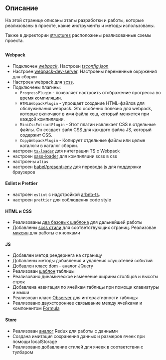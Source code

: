 ## Описание

На этой странице описаны этапы разработки и работы, которые реализованы в проекте, какие инструменты и методы использованы.

Также в директории [structures](../structures/) расположены реализованные схемы проекта.

##

#### Webpack

- Подключен [_webpack_](https://webpack.js.org/). Настроен _[tsconfig.json](../tsconfig.json)_
- Настроен [webpack-dev-server](https://webpack.js.org/configuration/dev-server/). Настроены переменные окружения для сборки
- Настроен webpack для [scss](https://sass-scss.ru).
- Подключены плагины:
  - `ProgressPlugin` - позволяет настроить отображение прогресса во время компиляции.
  - `HTMLWebpackPlugin` - упрощает создание HTML-файлов для обслуживания webpack. Это особенно полезно для webpack, которые включают в имя файла хеш, который меняется при каждой компиляции.
  - `MiniCssExtractPlugin` - Этот плагин извлекает CSS в отдельные файлы. Он создает файл CSS для каждого файла JS, который содержит CSS.
  - `CopyWebpackPlugin` - Копирует отдельные файлы или целые каталоги в каталог сборки.
- настроен [`ts-loader`](https://webpack.js.org/guides/typescript/) для интеграции TS с Webpack
- настроен [sass-loader](https://www.npmjs.com/package/sass-loader) для компиляции scss в css
- настроены `alias`
- настроен [babel/present-env](https://babeljs.io/docs/babel-preset-env) для перевода js для поддержки браузеров

#### Eslint и Prettier

- настроен `eslint` с надстройкой [arbnb-ts](https://www.npmjs.com/package/eslint-config-airbnb-typescript).
- настроен `prettier` для соблюдения code style

#### HTML и CSS

- Реализованы [два базовых шаблона](/src/assets/excel.html) для дальнейшей работы
- Добавлены [scss стили](/src/scss/index.scss) для соответствующих страниц. Реализован [миксин](/src/scss/_mixins.scss) для работы с кнопками

#### JS

- Добавлен метод рендеринга на страницу
- Добавлены методы добавления и удаления слушателей событий
- Добавлен класс [dom](/src/core/dom/dom.ts) - аналог JQuery
- Реализован [шаблон](/src/components/table/Table.ts) таблицы
- Реализовано динамическое изменение ширины столбцов и высоты строк
- Добавлена навигация по ячейкам таблицы при помощи клавиатуры и мыши
- Реализован класс [Observer](/src/core/observer/Observer.ts) для интерактивности таблицы
- Реализовано двухстороннее связывание между ячейками и компонентом [Formula](/src/components/formula/Formula.ts)

#### Store

- Реализован [аналог](/src/core/store/createStore.ts) Redux для работы с данными
- Создана имитация сохранения данных и размеров ячеек при помощи localStorage
- Реализовано добавление стилей для ячеек в соответствии с тулбаром
